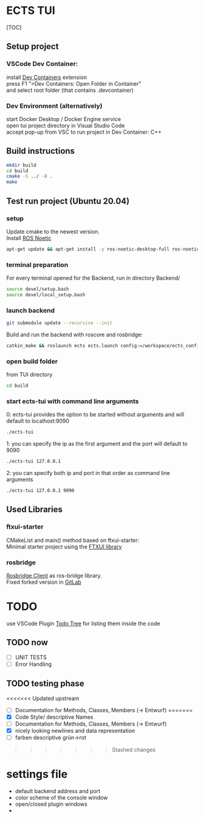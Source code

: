 # ECTS TUI
[TOC]

## Setup project

### VSCode Dev Container:
install [Dev Containers](https://marketplace.visualstudio.com/items?itemName=ms-vscode-remote.remote-containers) extension <br>
press F1 ">Dev Containers: Open Folder in Container" <br>
and select root folder (that contains .devcontainer)

### Dev Environment (alternatively)
start Docker Desktop / Docker Engine service <br>
open tui project directory in Visual Studio Code <br>
accept pop-up from VSC to run project in Dev Container: C++

## Build instructions
```bash
mkdir build
cd build
cmake -S ../ -B .
make
```

## Test run project (Ubuntu 20.04)
### setup
Update cmake to the newest version. <br>
Install [ROS Noetic](http://wiki.ros.org/noetic/Installation/Ubuntu) <br>
```bash
apt-get update && apt-get install -y ros-noetic-desktop-full ros-noetic-rosbridge-server ros-noetic-catkin gdb iproute2 wireless-tools neovim 
```

### terminal preparation
For every terminal opened for the Backend, run in directory Backend/
```bash
source devel/setup.bash
source devel/local_setup.bash
```

### launch backend
```bash
git submodule update --recursive --init
```

Build and run the backend with roscore and rosbridge:
```bash
catkin_make && roslaunch ects ects.launch config:=/workspace/ects_config.json
```

### open build folder
from TUI directory 
```bash
cd build
```

### start ects-tui with command line arguments
0: ects-tui provides the option to be started without arguments and will default to localhost:9090 <br>
```bash
./ects-tui
```
1: you can specify the ip as the first argument and the port will default to 9090 <br>
```bash
./ects-tui 127.0.0.1
```
2: you can specify both ip and port in that order as command line arguments <br>
```bash
./ects-tui 127.0.0.1 9090
```

## Used Libraries

### ftxui-starter
CMakeList and main() method based on ftxui-starter:  
Minimal starter project using the [FTXUI library](https://github.com/ArthurSonzogni/ftxui)

### rosbridge
[Rosbridge Client](https://github.com/antoniocoratelli/rosbridge_client_cpp/tree/v2018/) as ros-bridge library. <br>
Fixed forked version in [GitLab](https://git.scc.kit.edu/pse-robot-monitoring/rosbridge_client_cpp.git)


# TODO
use VSCode Plugin [Todo Tree](https://marketplace.visualstudio.com/items?itemName=Gruntfuggly.todo-tree) for listing them inside the code
## TODO now
- [ ] UNIT TESTS
- [ ] Error Handling

## TODO testing phase
<<<<<<< Updated upstream
- [ ] Documentation for Methods, Classes, Members (-> Entwurf)
=======
- [x] Code Style/ descriptive Names
- [ ] Documentation for Methods, Classes, Members (-> Entwurf)
- [x] nicely looking newlines and data representation
- [ ] farben descriptive grün->rot
>>>>>>> Stashed changes

# settings file
- default backend address and port
- color scheme of the console window
- open/closed plugin windows 
- 
